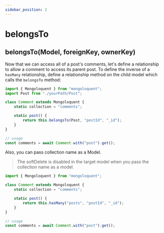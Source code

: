 ```yaml
---
sidebar_position: 2
---
```


# belongsTo

## belongsTo(Model, foreignKey, ownerKey)

Now that we can access all of a post's comments, let's define a relationship to allow a comment to access its parent post. To define the inverse of a `hasMany` relationship, define a relationship method on the child model which calls the `belongsTo` method:

```js
import { Mongoloquent } from "mongoloquent";
import Post from "./yourPath/Post";

class Comment extends Mongoloquent {
	static collection = "comments";

	static post() {
		return this.belongsTo(Post, "postId", "_id");
	}
}

// usage
const comments = await Comment.with("post").get();
```

Also, you can pass collection name as a Model.

> The softDelete is disabled in the target model when you pass the collection name as a model.

```js
import { Mongoloquent } from "mongoloquent";

class Comment extends Mongoloquent {
	static collection = "comments";

	static post() {
		return this.hasMany("posts", "postId", "_id");
	}
}

// usage
const comments = await Comment.with("post").get();
```
